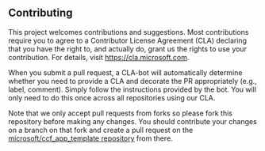 ## Contributing

This project welcomes contributions and suggestions. Most contributions require you to
agree to a Contributor License Agreement (CLA) declaring that you have the right to,
and actually do, grant us the rights to use your contribution. For details, visit
https://cla.microsoft.com.

When you submit a pull request, a CLA-bot will automatically determine whether you need
to provide a CLA and decorate the PR appropriately (e.g., label, comment). Simply follow the instructions provided by the bot. You will only need to do this once across all repositories using our CLA.

Note that we only accept pull requests from forks so please fork this repository before making any changes. You should contribute your changes on a branch on that fork and create a pull request on the [microsoft/ccf_app_template repository](https://github.com/microsoft/ccf_app_template/compare) from there.
